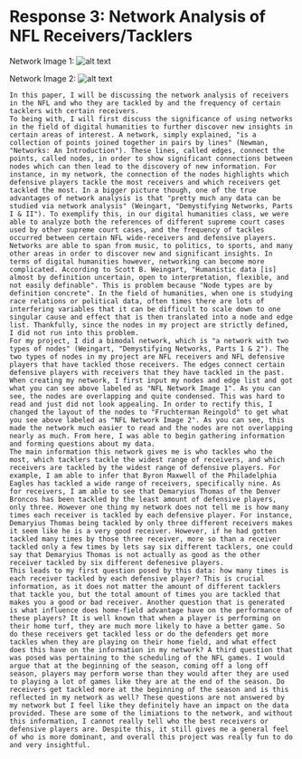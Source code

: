 # Response 3: Network Analysis of NFL Receivers/Tacklers

Network Image 1: ![alt text](https://github.com/adam-p/markdown-here/raw/master/src/common/images/screenshot_2.png "NFL Network Image 1")

Network Image 2: ![alt text](https://github.com/adam-p/markdown-here/raw/master/src/common/images/screenshot.png "NFL Network Image 2")

    In this paper, I will be discussing the network analysis of receivers in the NFL and who they are tackled by and the frequency of certain tacklers with certain receivers. 
    To being with, I will first discuss the significance of using networks in the field of digital humanities to further discover new insights in certain areas of interest. A network, simply explained, "is a collection of points joined together in pairs by lines" (Newman, "Networks: An Introduction"). These lines, called edges, connect the points, called nodes, in order to show significant connections between nodes which can then lead to the discovery of new information. For instance, in my network, the connection of the nodes highlights which defensive players tackle the most receivers and which receivers get tackled the most. In a bigger picture though, one of the true advantages of network analysis is that "pretty much any data can be studied via network analysis" (Weingart, "Demystifying Networks, Parts I & II"). To exemplify this, in our digital humanities class, we were able to analyze both the references of different supreme court cases used by other supreme court cases, and the frequency of tackles occurred between certain NFL wide-receivers and defensive players. Networks are able to span from music, to politics, to sports, and many other areas in order to discover new and significant insights. In terms of digital humanities however, networking can become more complicated. According to Scott B. Weingart, "Humanistic data [is] almost by definition uncertain, open to interpretation, flexible, and not easily definable". This is problem because "Node types are by definition concrete". In the field of humanities, when one is studying race relations or political data, often times there are lots of interfering variables that it can be difficult to scale down to one singular cause and effect that is then translated into a node and edge list. Thankfully, since the nodes in my project are strictly defined, I did not run into this problem. 
    For my project, I did a bimodal network, which is "a network with two types of nodes" (Weingart, "Demystifying Networks, Parts 1 & 2"). The two types of nodes in my project are NFL receivers and NFL defensive players that have tackled those receivers. The edges connect certain defensive players with receivers that they have tackled in the past. When creating my network, I first input my nodes and edge list and got what you can see above labeled as "NFL Network Image 1". As you can see, the nodes are overlapping and quite condensed. This was hard to read and just did not look appealing. In order to rectify this, I changed the layout of the nodes to "Fruchterman Reingold" to get what you see above labeled as "NFL Network Image 2". As you can see, this made the network much easier to read and the nodes are not overlapping nearly as much. From here, I was able to begin gathering information and forming questions about my data.
    The main information this network gives me is who tackles who the most, which tacklers tackle the widest range of receivers, and which receivers are tackled by the widest range of defensive players. For example, I am able to infer that Byron Maxwell of the Philadelphia Eagles has tackled a wide range of receivers, specifically nine. As for receivers, I am able to see that Demaryius Thomas of the Denver Broncos has been tackled by the least amount of defensive players, only three. However one thing my network does not tell me is how many times each receiver is tackled by each defensive player. For instance, Demaryius Thomas being tackled by only three different receivers makes it seem like he is a very good receiver. However, if he had gotten tackled many times by those three receiver, more so than a receiver tackled only a few times by lets say six different tacklers, one could say that Demaryius Thomas is not actually as good as the other receiver tackled by six different defenesive players. 
    This leads to my first question posed by this data: how many times is each receiver tackled by each defensive player? This is crucial information, as it does not matter the amount of different tacklers that tackle you, but the total amount of times you are tackled that makes you a good or bad receiver. Another question that is generated is what influence does home-field advantage have on the performance of these players? It is well known that when a player is performing on their home turf, they are much more likely to have a better game. So do these receivers get tackled less or do the defenders get more tackles when they are playing on their home field, and what effect does this have on the information in my network? A third question that was posed was pertaining to the scheduling of the NFL games. I would argue that at the beginning of the season, coming off a long off season, players may perform worse than they would after they are used to playing a lot of games like they are at the end of the season. Do receivers get tackled more at the beginning of the season and is this reflected in my network as well? These questions are not answered by my network but I feel like they definitely have an impact on the data provided. These are some of the limiations to the network, and without this information, I cannot really tell who the best receivers or defensive players are. Despite this, it still gives me a general feel of who is more dominant, and overall this project was really fun to do and very insightful.
